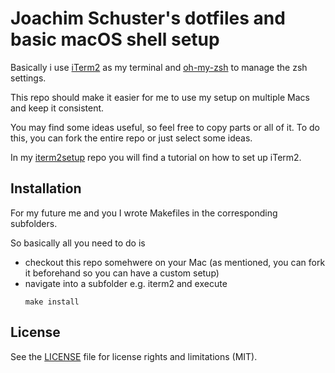 # Joachim Schuster's dotfiles and basic macOS shell setup

Basically i use [iTerm2](https://iterm2.com) as my terminal and [oh-my-zsh](http://ohmyz.sh) to manage the zsh settings.

This repo should make it easier for me to use my setup on multiple Macs and keep it consistent.

You may find some ideas useful, so feel free to copy parts or all of it.
To do this, you can fork the entire repo or just select some ideas.

In my [iterm2setup](https://github.com/jschuster/iterm2setup) repo you will find a tutorial on how to set up iTerm2.

## Installation
For my future me and you I wrote Makefiles in the corresponding subfolders.

So basically all you need to do is

* checkout this repo somehwere on your Mac (as mentioned, you can fork it beforehand so you can have a custom setup)
* navigate into a subfolder e.g. iterm2 and execute 
    ```
    make install
    ```

## License
See the [LICENSE](LICENSE) file for license rights and limitations (MIT).
